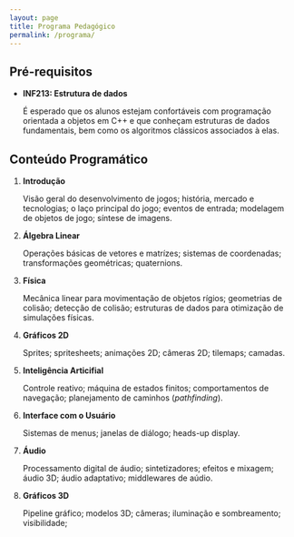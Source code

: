 ```yaml
---
layout: page
title: Programa Pedagógico
permalink: /programa/
---
```


## Pré-requisitos

- **INF213: Estrutura de dados**

    É esperado que os alunos estejam confortáveis com programação orientada a objetos em C++ e que conheçam estruturas de dados fundamentais, bem como os algoritmos clássicos associados à elas.

## Conteúdo Programático

1. **Introdução**

    Visão geral do desenvolvimento de jogos; história, mercado e tecnologias; o laço principal do jogo; eventos de entrada; modelagem de objetos de jogo; síntese de imagens.

2. **Álgebra Linear**

    Operações básicas de vetores e matrízes; sistemas de coordenadas; transformações geométricas; quaternions.

3. **Física**

    Mecânica linear para movimentação de objetos rígios; geometrias de colisão; detecção de colisão; estruturas de dados para otimização de simulações físicas.

4. **Gráficos 2D**

    Sprites; spritesheets; animações 2D; câmeras 2D; tilemaps; camadas.

5. **Inteligência Articifial**

    Controle reativo; máquina de estados finitos; comportamentos de navegação; planejamento de caminhos (*pathfinding*).

6. **Interface com o Usuário**

    Sistemas de menus; janelas de diálogo; heads-up display.

7. **Áudio**

    Processamento digital de áudio; sintetizadores; efeitos e mixagem; áudio 3D; áudio adaptativo; middlewares de aúdio.

8. **Gráficos 3D**

    Pipeline gráfico; modelos 3D; câmeras; iluminação e sombreamento; visibilidade; 
